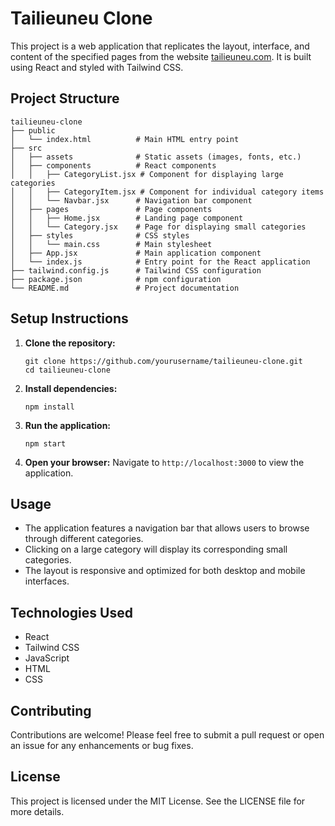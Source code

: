 # Tailieuneu Clone

This project is a web application that replicates the layout, interface, and content of the specified pages from the website [tailieuneu.com](https://tailieuneu.com). It is built using React and styled with Tailwind CSS.

## Project Structure

```
tailieuneu-clone
├── public
│   └── index.html          # Main HTML entry point
├── src
│   ├── assets              # Static assets (images, fonts, etc.)
│   ├── components          # React components
│   │   ├── CategoryList.jsx # Component for displaying large categories
│   │   ├── CategoryItem.jsx # Component for individual category items
│   │   └── Navbar.jsx      # Navigation bar component
│   ├── pages               # Page components
│   │   ├── Home.jsx        # Landing page component
│   │   └── Category.jsx    # Page for displaying small categories
│   ├── styles              # CSS styles
│   │   └── main.css        # Main stylesheet
│   ├── App.jsx             # Main application component
│   └── index.js            # Entry point for the React application
├── tailwind.config.js      # Tailwind CSS configuration
├── package.json            # npm configuration
└── README.md               # Project documentation
```

## Setup Instructions

1. **Clone the repository:**
   ```
   git clone https://github.com/yourusername/tailieuneu-clone.git
   cd tailieuneu-clone
   ```

2. **Install dependencies:**
   ```
   npm install
   ```

3. **Run the application:**
   ```
   npm start
   ```

4. **Open your browser:**
   Navigate to `http://localhost:3000` to view the application.

## Usage

- The application features a navigation bar that allows users to browse through different categories.
- Clicking on a large category will display its corresponding small categories.
- The layout is responsive and optimized for both desktop and mobile interfaces.

## Technologies Used

- React
- Tailwind CSS
- JavaScript
- HTML
- CSS

## Contributing

Contributions are welcome! Please feel free to submit a pull request or open an issue for any enhancements or bug fixes.

## License

This project is licensed under the MIT License. See the LICENSE file for more details.